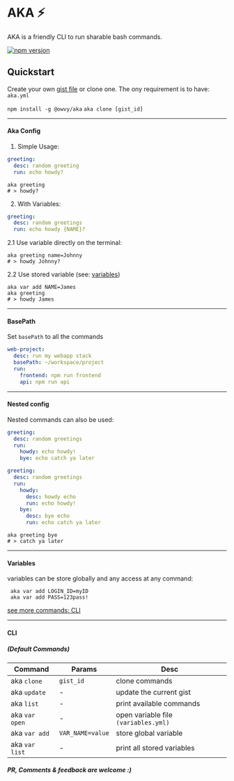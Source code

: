 # AKA ⚡️
AKA is a friendly CLI to run sharable bash commands.

[![npm version](https://badge.fury.io/js/%40owvy%2Faka.svg)](https://badge.fury.io/js/%40owvy%2Faka)


## Quickstart

Create your own [gist file](https://gist.github.com/) or clone one.
The ony requirement is to have: `aka.yml`

`npm install -g @owvy/aka`
`aka clone [gist_id]`

---

#### Aka Config

1. Simple Usage:

```yml
greeting:
  desc: random greeting
  run: echo howdy?
```

```shell
aka greeting
# > howdy?
```

2. With Variables:

```yml
greeting:
  desc: random greetings
  run: echo howdy {NAME}?
```

2.1 Use variable directly on the terminal:

```shell
aka greeting name=Johnny
# > howdy Johnny?
```

2.2 Use stored variable (see: [variables](#variables))

```shell
aka var add NAME=James
aka greeting
# > howdy James
```

---

#### BasePath

Set `basePath` to all the commands

```yml
web-project:
  desc: run my webapp stack
  basePath: ~/workspace/project
  run:
    frontend: npm run frontend
    api: npm run api
```

---

#### Nested config

Nested commands can also be used:

```yml
greeting:
  desc: random greetings
  run:
    howdy: echo howdy!
    bye: echo catch ya later
```

```yml
greeting:
  desc: random greetings
  run:
    howdy:
      desc: howdy echo
      run: echo howdy!
    bye:
      desc: bye echo
      run: echo catch ya later
```

```shell
aka greeting bye
# > catch ya later
```

---

#### Variables

variables can be store globally and any access at any command:

```shell
 aka var add LOGIN_ID=myID
 aka var add PASS=123pass!
```

[see more commands: CLI](#cli)

---

#### CLI

##### (Default Commands)

| Command        | Params           | Desc                                 |
| -------------- | ---------------- | ------------------------------------ |
| aka `clone`    | `gist_id`        | clone commands                       |
| aka `update`   | -                | update the current gist              |
| aka `list`     | -                | print available commands             |
| aka `var open` | -                | open variable file `(variables.yml)` |
| aka `var add`  | `VAR_NAME=value` | store global variable                |
| aka `var list` | -                | print all stored variables           |

##### PR, Comments & feedback are welcome :)
